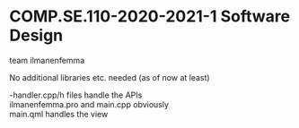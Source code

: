 # COMP.SE.110-2020-2021-1 Software Design
team ilmanenfemma

No additional libraries etc. needed (as of now at least)

-handler.cpp/h files handle the APIs <br>
ilmanenfemma.pro and main.cpp obviously <br>
main.qml handles the view
